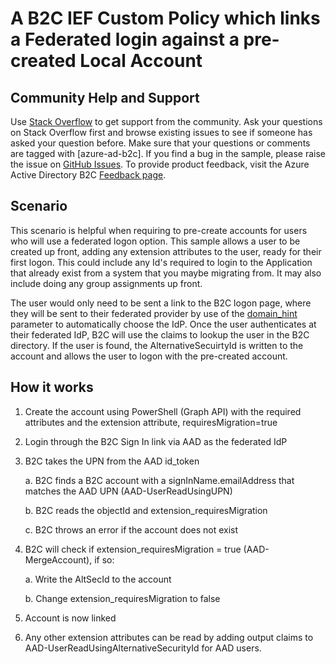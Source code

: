 # A B2C IEF Custom Policy which links a Federated login against a pre-created Local Account

## Community Help and Support
Use [Stack Overflow](https://stackoverflow.com/questions/tagged/azure-ad-b2c) to get support from the community. Ask your questions on Stack Overflow first and browse existing issues to see if someone has asked your question before. Make sure that your questions or comments are tagged with [azure-ad-b2c].
If you find a bug in the sample, please raise the issue on [GitHub Issues](https://github.com/azure-ad-b2c/samples/issues).
To provide product feedback, visit the Azure Active Directory B2C [Feedback page](https://feedback.azure.com/forums/169401-azure-active-directory?category_id=160596).

## Scenario
This scenario is helpful when requiring to pre-create accounts for users who will use a federated logon option.
This sample allows a user to be created up front, adding any extension attributes to the user, ready for their first logon. This could include any Id's required to login to the Application that already exist from a system that you maybe migrating from. It may also include doing any group assignments up front.

The user would only need to be sent a link to the B2C logon page, where they will be sent to their federated provider by use of the [domain_hint](https://docs.microsoft.com/en-us/azure/active-directory-b2c/direct-signin#redirect-sign-in-to-a-social-provider) parameter to automatically choose the IdP. Once the user authenticates at their federated IdP, B2C will use the claims to lookup the user in the B2C directory. If the user is found, the AlternativeSecuirtyId is written to the account and allows the user to logon with the pre-created account.

## How it works

1.	Create the account using PowerShell (Graph API) with the required attributes and the extension attribute, requiresMigration=true
2.	Login through the B2C Sign In link via AAD as the federated IdP
3.	B2C takes the UPN from the AAD id_token

    a. B2C finds a B2C account with a signInName.emailAddress that matches the AAD UPN (AAD-UserReadUsingUPN)

    b. B2C reads the objectId and extension_requiresMigration

    c. B2C throws an error if the account does not exist

4.	B2C will check if extension_requiresMigration = true (AAD-MergeAccount), if so:

    a. Write the AltSecId to the account

    b.	Change extension_requiresMigration to false
5.	Account is now linked
6.	Any other extension attributes can be read by adding output claims to AAD-UserReadUsingAlternativeSecurityId for AAD users.
